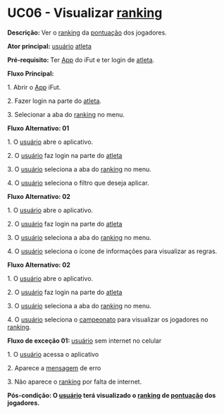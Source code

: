 # UC06 - Visualizar  <a href="../../lexico/#ranking">ranking</a>

<p class = "text-justify"><b>Descrição:  </b>Ver o  <a href="../../lexico/#ranking">ranking</a> da  <a href="../../lexico/#pontuacao">pontuação</a> dos jogadores.</p>
<p class = "text-justify"><b>Ator principal:</b>  <a href="../../lexico/#usuario">usuário</a> <a href="../../lexico/#atleta">atleta</a></p>
<p class = "text-justify"><b>Pré-requisito: </b>Ter <a href="../../lexico/#App">App</a> do iFut e ter login de <a href="../../lexico/#atleta">atleta</a>.</p>
<b>Fluxo Principal:</b><p class = "text-justify"></p>
<p>1. Abrir o <a href="../../lexico/#App">App</a> iFut.</p>
<p>2. Fazer login na parte do <a href="../../lexico/#atleta">atleta</a>.</p>
<p>3. Selecionar a aba do  <a href="../../lexico/#ranking">ranking</a> no menu.</p>

<p><b>Fluxo Alternativo: 01</b> </p>
<p class = "text-justify">1. O  <a href="../../lexico/#usuario">usuário</a> abre o aplicativo.</p>
<p class = "text-justify">2. O  <a href="../../lexico/#usuario">usuário</a> faz login na parte do <a href="../../lexico/#atleta">atleta</a>
<p class = "text-justify">3. O  <a href="../../lexico/#usuario">usuário</a> seleciona a aba do  <a href="../../lexico/#ranking">ranking</a> no menu.</p>
<p class = "text-justify">4. O  <a href="../../lexico/#usuario">usuário</a> seleciona o filtro que deseja aplicar.</p>

<p><b>Fluxo Alternativo: 02</b> </p>
<p class = "text-justify">1. O  <a href="../../lexico/#usuario">usuário</a> abre o aplicativo.</p>
<p class = "text-justify">2. O  <a href="../../lexico/#usuario">usuário</a> faz login na parte do <a href="../../lexico/#atleta">atleta</a>
<p class = "text-justify">3. O  <a href="../../lexico/#usuario">usuário</a> seleciona a aba do  <a href="../../lexico/#ranking">ranking</a> no menu.</p>
<p class = "text-justify">4. O  <a href="../../lexico/#usuario">usuário</a> seleciona o ícone de informações para visualizar as regras.</p>

<p><b>Fluxo Alternativo: 02</b> </p>
<p class = "text-justify">1. O  <a href="../../lexico/#usuario">usuário</a> abre o aplicativo.</p>
<p class = "text-justify">2. O  <a href="../../lexico/#usuario">usuário</a> faz login na parte do <a href="../../lexico/#atleta">atleta</a>
<p class = "text-justify">3. O  <a href="../../lexico/#usuario">usuário</a> seleciona a aba do  <a href="../../lexico/#ranking">ranking</a> no menu.</p>
<p class = "text-justify">4. O  <a href="../../lexico/#usuario">usuário</a> seleciona o <a href="../../lexico/#campeonato">campeonato</a> para visualizar os jogadores no  <a href="../../lexico/#ranking">ranking</a>.</p>

<b>Fluxo de exceção 01: </b> <a href="../../lexico/#usuario">usuário</a> sem internet no celular
<p class = "text-justify">1. O  <a href="../../lexico/#usuario">usuário</a> acessa o aplicativo</p>
<p class = "text-justify">2. Aparece a  <a href="../../lexico/#mensagem">mensagem</a> de erro</p>
<p class = "text-justify">3. Não aparece o  <a href="../../lexico/#ranking">ranking</a> por falta de internet.</p>
<p><b>Pós-condição: O  <a href="../../lexico/#usuario">usuário</a> terá visualizado o  <a href="../../lexico/#ranking">ranking</a> de  <a href="../../lexico/#pontuacao">pontuação</a> dos jogadores.</b></p>